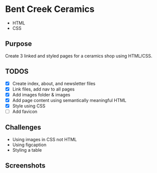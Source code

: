 # Bent Creek Ceramics
- HTML
- CSS

## Purpose
Create 3 linked and styled pages for a ceramics shop using HTML/CSS.

## TODOS
- [x] Create index, about, and newsletter files
- [x] Link files, add nav to all pages
- [x] Add images folder & images
- [x] Add page content using semantically meaningful HTML
- [x] Style using CSS
- [ ] Add favicon

## Challenges
- Using images in CSS not HTML
- Using figcaption
- Styling a table

## Screenshots
